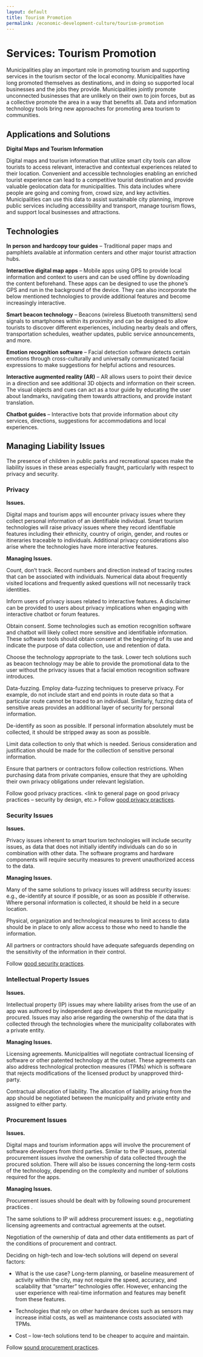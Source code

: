 ```yaml
---
layout: default
title: Tourism Promotion
permalink: /economic-development-culture/tourism-promotion
---
```

# Services: Tourism Promotion

Municipalities play an important role in promoting tourism and supporting services in the tourism sector of the local economy.  Municipalities have long promoted themselves as destinations, and in doing so supported local businesses and the jobs they provide.  Municipalities jointly promote unconnected businesses that are unlikely on their own to join forces, but as a collective promote the area in a way that benefits all.  Data and information technology tools bring new approaches for promoting area tourism to communities.

## Applications and Solutions

**Digital Maps and Tourism Information**

Digital maps and tourism information that utilize smart city tools can allow tourists to access relevant, interactive and contextual experiences related to their location. Convenient and accessible technologies enabling an enriched tourist experience can lead to a competitive tourist destination and provide valuable geolocation data for municipalities. This data includes where people are going and coming from, crowd size, and key activities. Municipalities can use this data to assist sustainable city planning, improve public services including accessibility and transport, manage tourism flows, and support local businesses and attractions. 

## Technologies

**In person and hardcopy tour guides** – Traditional paper maps and pamphlets available at information centers and other major tourist attraction hubs.

**Interactive digital map apps** – Mobile apps using GPS to provide local information and context to users and can be used offline by downloading the content beforehand. These apps can be designed to use the phone’s GPS and run in the background of the device. They can also incorporate the below mentioned technologies to provide additional features and become increasingly interactive.

**Smart beacon technology** – Beacons (wireless Bluetooth transmitters) send signals to smartphones within its proximity and can be designed to allow tourists to discover different experiences, including nearby deals and offers, transportation schedules, weather updates, public service announcements, and more.

**Emotion recognition software** – Facial detection software detects certain emotions through cross-culturally and universally communicated facial expressions to make suggestions for helpful actions and resources.

**Interactive augmented reality (AR)** – AR allows users to point their device in a direction and see additional 3D objects and information on their screen. The visual objects and cues can act as a tour guide by educating the user about landmarks, navigating them towards attractions, and provide instant translation.

**Chatbot guides** – Interactive bots that provide information about city services, directions, suggestions for accommodations and local experiences.  

## Managing Liability Issues

The presence of children in public parks and recreational spaces make the liability issues in these areas especially fraught, particularly with respect to privacy and security.

### Privacy 

**Issues.** 

Digital maps and tourism apps will encounter privacy issues where they collect personal information of an identifiable individual. Smart tourism technologies will raise privacy issues where they record identifiable features including their ethnicity, country of origin, gender, and routes or itineraries traceable to individuals. Additional privacy considerations also arise where the technologies have more interactive features.

**Managing Issues.**
  
Count, don’t track.  Record numbers and direction instead of tracing routes that can be associated with individuals. Numerical data about frequently visited locations and frequently asked questions will not necessarily track identities.

Inform users of privacy issues related to interactive features. A disclaimer can be provided to users about privacy implications when engaging with interactive chatbot or forum features.

Obtain consent. Some technologies such as emotion recognition software and chatbot will likely collect more sensitive and identifiable information. These software tools should obtain consent at the beginning of its use and indicate the purpose of data collection, use and retention of data.

Choose the technology appropriate to the task.  Lower tech solutions such as beacon technology may be able to provide the promotional data to the user without the privacy issues that a facial emotion recognition software introduces.

Data-fuzzing. Employ data-fuzzing techniques to preserve privacy. For example, do not include start and end points in route data so that a particular route cannot be traced to an individual. Similarly, fuzzing data of sensitive areas provides an additional layer of security for personal information.

De-identify as soon as possible.  If personal information absolutely must be collected, it should be stripped away as soon as possible.

Limit data collection to only that which is needed. Serious consideration and justification should be made for the collection of sensitive personal information.

Ensure that partners or contractors follow collection restrictions. When purchasing data from private companies, ensure that they are upholding their own privacy obligations under relevant legislation.

Follow good privacy practices. <link to general page on good privacy practices – security by design, etc.>
Follow [good privacy practices](https://cippic-ca.github.io/SmartCityToolkit/privacy.html).

### Security Issues

**Issues.**  

Privacy issues inherent to smart tourism technologies will include security issues, as data that does not initially identify individuals can do so in combination with other data. The software programs and hardware components will require security measures to prevent unauthorized access to the data.

**Managing Issues.**

Many of the same solutions to privacy issues will address security issues:  e.g., de-identify at source if possible, or as soon as possible if otherwise.  Where personal information is collected, it should be held in a secure location.  

Physical, organization and technological measures to limit access to data should be in place to only allow access to those who need to handle the information. 

All partners or contractors should have adequate safeguards depending on the sensitivity of the information in their control.

Follow [good security practices](https://cippic-ca.github.io/SmartCityToolkit/security.html). 

### Intellectual Property Issues

**Issues.** 

Intellectual property (IP) issues may where liability arises from the use of an app was authored by independent app developers that the municipality procured. Issues may also arise regarding the ownership of the data that is collected through the technologies where the municipality collaborates with a private entity.

**Managing Issues.**

Licensing agreements. Municipalities will negotiate contractual licensing of software or other patented technology at the outset. These agreements can also address technological protection measures (TPMs) which is software that rejects modifications of the licensed product by unapproved third-party.

Contractual allocation of liability. The allocation of liability arising from the app should be negotiated between the municipality and private entity and assigned to either party.

### Procurement Issues

**Issues.**

Digital maps and tourism information apps will involve the procurement of software developers from third parties. Similar to the IP issues, potential procurement issues involve the ownership of data collected through the procured solution. There will also be issues concerning the long-term costs of the technology, depending on the complexity and number of solutions required for the apps.

**Managing Issues.** 

Procurement issues should be dealt with by following sound procurement practices <link to procurement guide>.

The same solutions to IP will address procurement issues:  e.g., negotiating licensing agreements and contractual agreements at the outset.

Negotiation of the ownership of data and other data entitlements as part of the conditions of procurement and contract.

Deciding on high-tech and low-tech solutions will depend on several factors:
  - What is the use case? Long-term planning, or baseline measurement of activity within the city, may not require the speed, accuracy, and scalability that “smarter” technologies offer. However, enhancing the user experience with real-time information and features may benefit from these features. 

  - Technologies that rely on other hardware devices such as sensors may increase initial costs, as well as maintenance costs associated with TPMs.

  - Cost – low-tech solutions tend to be cheaper to acquire and maintain.

Follow [sound procurement practices](https://cippic-ca.github.io/SmartCityToolkit/procurement.html).
